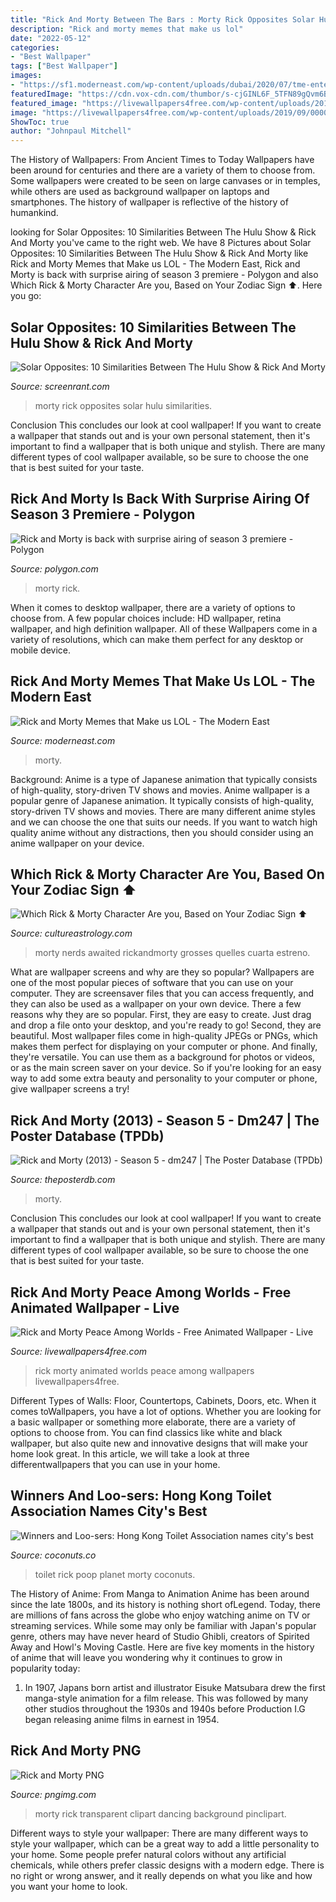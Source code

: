 ```yaml
---
title: "Rick And Morty Between The Bars : Morty Rick Opposites Solar Hulu Similarities"
description: "Rick and morty memes that make us lol"
date: "2022-05-12"
categories:
- "Best Wallpaper"
tags: ["Best Wallpaper"]
images:
- "https://sf1.moderneast.com/wp-content/uploads/dubai/2020/07/tme-entertainment-rickmorty-02-min.jpg"
featuredImage: "https://cdn.vox-cdn.com/thumbor/s-cjGINL6F_5TFN89gQvm6BfAVk=/115x0:2099x1116/1600x900/cdn.vox-cdn.com/uploads/chorus_image/image/54035573/rick_morty_s3.0.png"
featured_image: "https://livewallpapers4free.com/wp-content/uploads/2019/09/00000-28.jpg"
image: "https://livewallpapers4free.com/wp-content/uploads/2019/09/00000-28.jpg"
ShowToc: true
author: "Johnpaul Mitchell"
---
```



The History of Wallpapers: From Ancient Times to Today
Wallpapers have been around for centuries and there are a variety of them to choose from. Some wallpapers were created to be seen on large canvases or in temples, while others are used as background wallpaper on laptops and smartphones. The history of wallpaper is reflective of the history of humankind.

	

		
looking for Solar Opposites: 10 Similarities Between The Hulu Show &amp; Rick And Morty you've came to the right web. We have 8 Pictures about Solar Opposites: 10 Similarities Between The Hulu Show &amp; Rick And Morty like Rick and Morty Memes that Make us LOL - The Modern East, Rick and Morty is back with surprise airing of season 3 premiere - Polygon and also Which Rick &amp; Morty Character Are you, Based on Your Zodiac Sign ⬆. Here you go:
		
    
## Solar Opposites: 10 Similarities Between The Hulu Show &amp; Rick And Morty

<img loading=lazy src="https://static3.srcdn.com/wordpress/wp-content/uploads/2021/03/Rick-and-Morty-And-Solar-Opposites-Similarities-Feature-1.jpg" onerror="this.onerror=null;this.src='https://tse4.mm.bing.net/th?id=OIP.H7JENR_CXW9BSyPYgzkfGgHaDt&amp;pid=15.1';" alt="Solar Opposites: 10 Similarities Between The Hulu Show &amp; Rick And Morty">

_Source: screenrant.com_

>morty rick opposites solar hulu similarities. 

	

Conclusion
This concludes our look at cool wallpaper! If you want to create a wallpaper that stands out and is your own personal statement, then it's important to find a wallpaper that is both unique and stylish. There are many different types of cool wallpaper available, so be sure to choose the one that is best suited for your taste.

    
## Rick And Morty Is Back With Surprise Airing Of Season 3 Premiere - Polygon

<img loading=lazy src="https://cdn.vox-cdn.com/thumbor/s-cjGINL6F_5TFN89gQvm6BfAVk=/115x0:2099x1116/1600x900/cdn.vox-cdn.com/uploads/chorus_image/image/54035573/rick_morty_s3.0.png" onerror="this.onerror=null;this.src='https://tse4.mm.bing.net/th?id=OIP.s9WVL6axU0i0hWvPRsEL5wHaEK&amp;pid=15.1';" alt="Rick and Morty is back with surprise airing of season 3 premiere - Polygon">

_Source: polygon.com_

>morty rick. 

	

When it comes to desktop wallpaper, there are a variety of options to choose from. A few popular choices include: HD wallpaper, retina wallpaper, and high definition wallpaper. All of these Wallpapers come in a variety of resolutions, which can make them perfect for any desktop or mobile device. 

    
## Rick And Morty Memes That Make Us LOL - The Modern East

<img loading=lazy src="https://sf1.moderneast.com/wp-content/uploads/dubai/2020/07/tme-entertainment-rickmorty-02-min.jpg" onerror="this.onerror=null;this.src='https://tse4.mm.bing.net/th?id=OIP.Yr_ZU29yQNDq2G8iz56E9AHaED&amp;pid=15.1';" alt="Rick and Morty Memes that Make us LOL - The Modern East">

_Source: moderneast.com_

>morty. 

	

Background: Anime is a type of Japanese animation that typically consists of high-quality, story-driven TV shows and movies.
Anime wallpaper is a popular genre of Japanese animation. It typically consists of high-quality, story-driven TV shows and movies. There are many different anime styles and we can choose the one that suits our needs. If you want to watch high quality anime without any distractions, then you should consider using an anime wallpaper on your device.

    
## Which Rick &amp; Morty Character Are You, Based On Your Zodiac Sign ⬆

<img loading=lazy src="https://cultureastrology.com/img/blog/which-rick-and-morty-character-are-you-based-on-your-zodiac-sign.jpg" onerror="this.onerror=null;this.src='https://tse3.mm.bing.net/th?id=OIP.3wkPBwDNI1HrPqo9K10yKwHaDP&amp;pid=15.1';" alt="Which Rick &amp; Morty Character Are you, Based on Your Zodiac Sign ⬆">

_Source: cultureastrology.com_

>morty nerds awaited rickandmorty grosses quelles cuarta estreno. 

	

What are wallpaper screens and why are they so popular?
Wallpapers are one of the most popular pieces of software that you can use on your computer. They are screensaver files that you can access frequently, and they can also be used as a wallpaper on your own device. There a few reasons why they are so popular. First, they are easy to create. Just drag and drop a file onto your desktop, and you're ready to go! Second, they are beautiful. Most wallpaper files come in high-quality JPEGs or PNGs, which makes them perfect for displaying on your computer or phone. And finally, they're versatile. You can use them as a background for photos or videos, or as the main screen saver on your device. So if you're looking for an easy way to add some extra beauty and personality to your computer or phone, give wallpaper screens a try!

    
## Rick And Morty (2013) - Season 5 - Dm247 | The Poster Database (TPDb)

<img loading=lazy src="https://images.theposterdb.com/prod/public/images/posters/optimized/shows/25384/season_5/4EHfvSFILNkZrBKiX92upLPv6jDwTssGQJDkbmWF.jpg" onerror="this.onerror=null;this.src='https://tse3.mm.bing.net/th?id=OIP.OEz-Xt4i46-a4vPPIcmPmwHaLH&amp;pid=15.1';" alt="Rick and Morty (2013) - Season 5 - dm247 | The Poster Database (TPDb)">

_Source: theposterdb.com_

>morty. 

	

Conclusion
This concludes our look at cool wallpaper! If you want to create a wallpaper that stands out and is your own personal statement, then it's important to find a wallpaper that is both unique and stylish. There are many different types of cool wallpaper available, so be sure to choose the one that is best suited for your taste.

    
## Rick And Morty Peace Among Worlds - Free Animated Wallpaper - Live

<img loading=lazy src="https://livewallpapers4free.com/wp-content/uploads/2019/09/00000-28.jpg" onerror="this.onerror=null;this.src='https://tse3.mm.bing.net/th?id=OIP.tibLkCXxQag7vbo-6ADlHgHaEK&amp;pid=15.1';" alt="Rick and Morty Peace Among Worlds - Free Animated Wallpaper - Live">

_Source: livewallpapers4free.com_

>rick morty animated worlds peace among wallpapers livewallpapers4free. 

	

Different Types of Walls: Floor, Countertops, Cabinets, Doors, etc.
When it comes toWallpapers, you have a lot of options. Whether you are looking for a basic wallpaper or something more elaborate, there are a variety of options to choose from. You can find classics like white and black wallpaper, but also quite new and innovative designs that will make your home look great. In this article, we will take a look at three differentwallpapers that you can use in your home.

    
## Winners And Loo-sers: Hong Kong Toilet Association Names City&#039;s Best

<img loading=lazy src="https://coconuts.co/wp-content/uploads/2019/12/rick-and-morty-poop-planet-featured-1024x640.jpg" onerror="this.onerror=null;this.src='https://tse3.mm.bing.net/th?id=OIP.A7DJ21ESeW_Qh5-C-Pu_igHaEo&amp;pid=15.1';" alt="Winners and Loo-sers: Hong Kong Toilet Association names city&#039;s best">

_Source: coconuts.co_

>toilet rick poop planet morty coconuts. 

	

The History of Anime: From Manga to Animation
Anime has been around since the late 1800s, and its history is nothing short ofLegend. Today, there are millions of fans across the globe who enjoy watching anime on TV or streaming services. While some may only be familiar with Japan's popular genre, others may have never heard of Studio Ghibli, creators of Spirited Away and Howl's Moving Castle. Here are five key moments in the history of anime that will leave you wondering why it continues to grow in popularity today:
1) In 1907, Japans born artist and illustrator Eisuke Matsubara drew the first manga-style animation for a film release. This was followed by many other studios throughout the 1930s and 1940s before Production I.G began releasing anime films in earnest in 1954.

    
## Rick And Morty PNG

<img loading=lazy src="https://pngimg.com/uploads/rick_morty/rick_morty_PNG22.png" onerror="this.onerror=null;this.src='https://tse2.mm.bing.net/th?id=OIP.NtgYhzVNBiKp68njz0OXiQHaKK&amp;pid=15.1';" alt="Rick and Morty PNG">

_Source: pngimg.com_

>morty rick transparent clipart dancing background pinclipart. 

	

Different ways to style your wallpaper:
There are many different ways to style your wallpaper, which can be a great way to add a little personality to your home. Some people prefer natural colors without any artificial chemicals, while others prefer classic designs with a modern edge. There is no right or wrong answer, and it really depends on what you like and how you want your home to look.


